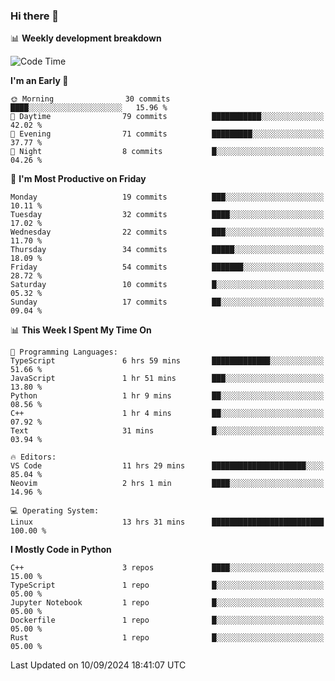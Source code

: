 ### Hi there 👋

📊 **Weekly development breakdown**
<!--START_SECTION:waka-->
![Code Time](http://img.shields.io/badge/Code%20Time-225%20hrs%2014%20mins-blue)

**I'm an Early 🐤** 

```text
🌞 Morning                30 commits          ████░░░░░░░░░░░░░░░░░░░░░   15.96 % 
🌆 Daytime                79 commits          ███████████░░░░░░░░░░░░░░   42.02 % 
🌃 Evening                71 commits          █████████░░░░░░░░░░░░░░░░   37.77 % 
🌙 Night                  8 commits           █░░░░░░░░░░░░░░░░░░░░░░░░   04.26 % 
```
📅 **I'm Most Productive on Friday** 

```text
Monday                   19 commits          ███░░░░░░░░░░░░░░░░░░░░░░   10.11 % 
Tuesday                  32 commits          ████░░░░░░░░░░░░░░░░░░░░░   17.02 % 
Wednesday                22 commits          ███░░░░░░░░░░░░░░░░░░░░░░   11.70 % 
Thursday                 34 commits          █████░░░░░░░░░░░░░░░░░░░░   18.09 % 
Friday                   54 commits          ███████░░░░░░░░░░░░░░░░░░   28.72 % 
Saturday                 10 commits          █░░░░░░░░░░░░░░░░░░░░░░░░   05.32 % 
Sunday                   17 commits          ██░░░░░░░░░░░░░░░░░░░░░░░   09.04 % 
```


📊 **This Week I Spent My Time On** 

```text
💬 Programming Languages: 
TypeScript               6 hrs 59 mins       █████████████░░░░░░░░░░░░   51.66 % 
JavaScript               1 hr 51 mins        ███░░░░░░░░░░░░░░░░░░░░░░   13.80 % 
Python                   1 hr 9 mins         ██░░░░░░░░░░░░░░░░░░░░░░░   08.56 % 
C++                      1 hr 4 mins         ██░░░░░░░░░░░░░░░░░░░░░░░   07.92 % 
Text                     31 mins             █░░░░░░░░░░░░░░░░░░░░░░░░   03.94 % 

🔥 Editors: 
VS Code                  11 hrs 29 mins      █████████████████████░░░░   85.04 % 
Neovim                   2 hrs 1 min         ████░░░░░░░░░░░░░░░░░░░░░   14.96 % 

💻 Operating System: 
Linux                    13 hrs 31 mins      █████████████████████████   100.00 % 
```

**I Mostly Code in Python** 

```text
C++                      3 repos             ████░░░░░░░░░░░░░░░░░░░░░   15.00 % 
TypeScript               1 repo              █░░░░░░░░░░░░░░░░░░░░░░░░   05.00 % 
Jupyter Notebook         1 repo              █░░░░░░░░░░░░░░░░░░░░░░░░   05.00 % 
Dockerfile               1 repo              █░░░░░░░░░░░░░░░░░░░░░░░░   05.00 % 
Rust                     1 repo              █░░░░░░░░░░░░░░░░░░░░░░░░   05.00 % 
```




 Last Updated on 10/09/2024 18:41:07 UTC
<!--END_SECTION:waka-->
<!--
**R-enanVieira/R-enanVieira** is a ✨ _special_ ✨ repository because its `README.md` (this file) appears on your GitHub profile.

Here are some ideas to get you started:

- 🔭 I’m currently working on ...
- 🌱 I’m currently learning ...
- 👯 I’m looking to collaborate on ...
- 🤔 I’m looking for help with ...
- 💬 Ask me about ...
- 📫 How to reach me: ...
- 😄 Pronouns: ...
- ⚡ Fun fact: ...
-->
